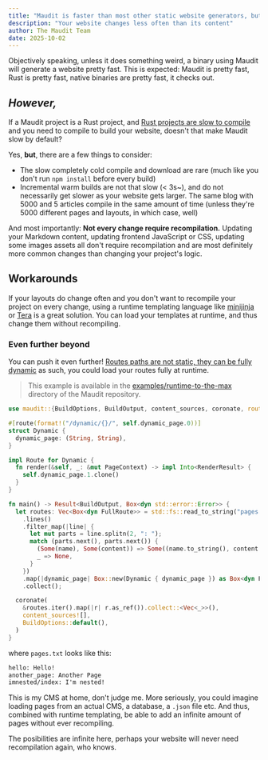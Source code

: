 ```yaml
---
title: "Maudit is faster than most other static website generators, but"
description: "Your website changes less often than its content"
author: The Maudit Team
date: 2025-10-02
---
```


Objectively speaking, unless it does something weird, a binary using Maudit will generate a website pretty fast. This is expected: Maudit is pretty fast, Rust is pretty fast, native binaries are pretty fast, it checks out.

## _However,_

If a Maudit project is a Rust project, and [Rust projects are slow to compile](https://www.reddit.com/r/rust/comments/xna9mb/why_are_rust_programs_slow_to_compile/) and you need to compile to build your website, doesn't that make Maudit slow by default?

Yes, **but**, there are a few things to consider:

- The slow completely cold compile and download are rare (much like you don't run `npm install` before every build)
- Incremental warm builds are not that slow (< 3s~), and do not necessarily get slower as your website gets larger. The same blog with 5000 and 5 articles compile in the same amount of time (unless they're 5000 different pages and layouts, in which case, well)

And most importantly: **Not every change require recompilation.** Updating your Markdown content, updating frontend JavaScript or CSS, updating some images assets all don't require recompilation and are most definitely more common changes than changing your project's logic.

## Workarounds

If your layouts do change often and you don't want to recompile your project on every change, using a runtime templating language like [minijinja](https://github.com/mitsuhiko/minijinja) or [Tera](https://keats.github.io/tera/docs/) is a great solution. You can load your templates at runtime, and thus change them without recompiling.

### Even further beyond

You can push it even further! [Routes paths are not static, they can be fully dynamic](https://maudit.org/docs/routing/#:~:text=The%20path%20can%20be%20any%20Rust%20expression) as such, you could load your routes fully at runtime.

> This example is available in the [examples/runtime-to-the-max](https://github.com/bruits/maudit/tree/main/examples/runtime-to-the-max) directory of the Maudit repository.

```rust
use maudit::{BuildOptions, BuildOutput, content_sources, coronate, route::prelude::*};

#[route(format!("/dynamic/{}/", self.dynamic_page.0))]
struct Dynamic {
  dynamic_page: (String, String),
}

impl Route for Dynamic {
  fn render(&self, _: &mut PageContext) -> impl Into<RenderResult> {
    self.dynamic_page.1.clone()
  }
}

fn main() -> Result<BuildOutput, Box<dyn std::error::Error>> {
  let routes: Vec<Box<dyn FullRoute>> = std::fs::read_to_string("pages.txt")?
    .lines()
    .filter_map(|line| {
      let mut parts = line.splitn(2, ": ");
      match (parts.next(), parts.next()) {
        (Some(name), Some(content)) => Some((name.to_string(), content.to_string())),
        _ => None,
      }
    })
    .map(|dynamic_page| Box::new(Dynamic { dynamic_page }) as Box<dyn FullRoute>)
    .collect();

  coronate(
    &routes.iter().map(|r| r.as_ref()).collect::<Vec<_>>(),
    content_sources![],
    BuildOptions::default(),
  )
}
```

where `pages.txt` looks like this:

```txt
hello: Hello!
another_page: Another Page
imnested/index: I'm nested!
```

This is my CMS at home, don't judge me. More seriously, you could imagine loading pages from an actual CMS, a database, a `.json` file etc. And thus, combined with runtime templating, be able to add an infinite amount of pages without ever recompiling.

The posibilities are infinite here, perhaps your website will never need recompilation again, who knows.
